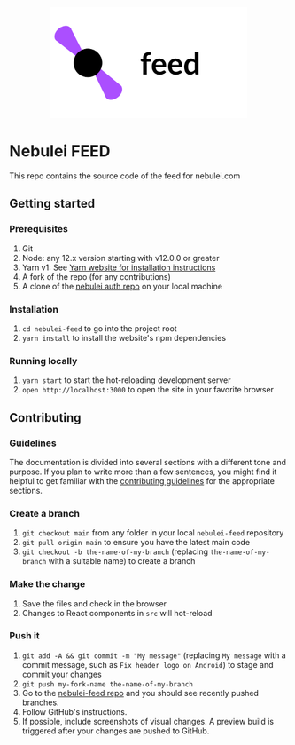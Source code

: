 <div align="center">
  <a href="https://github.com/nebuleia/nebulei-feed">
    <img src="assets/Nebulei-Feed.svg" alt="Logo" width="" height="200">
  </a>
</div>


# Nebulei FEED

This repo contains the source code of the feed for nebulei.com

## Getting started

### Prerequisites

1. Git
1. Node: any 12.x version starting with v12.0.0 or greater
1. Yarn v1: See [Yarn website for installation instructions](https://yarnpkg.com/lang/en/docs/install/)
1. A fork of the repo (for any contributions)
1. A clone of the [nebulei auth repo](https://github.com/nebulei/nebulei-feed) on your local machine

### Installation

1. `cd nebulei-feed` to go into the project root
1. `yarn install` to install the website's npm dependencies

### Running locally

1. `yarn start` to start the hot-reloading development server 
1. `open http://localhost:3000` to open the site in your favorite browser

## Contributing

### Guidelines

The documentation is divided into several sections with a different tone and purpose. If you plan to write more than a few sentences, you might find it helpful to get familiar with the [contributing guidelines](https://github.com/nebulei/nebulei-feed) for the appropriate sections.

### Create a branch

1. `git checkout main` from any folder in your local `nebulei-feed` repository
1. `git pull origin main` to ensure you have the latest main code
1. `git checkout -b the-name-of-my-branch` (replacing `the-name-of-my-branch` with a suitable name) to create a branch

### Make the change

1. Save the files and check in the browser
  1. Changes to React components in `src` will hot-reload

### Push it

1. `git add -A && git commit -m "My message"` (replacing `My message` with a commit message, such as `Fix header logo on Android`) to stage and commit your changes
1. `git push my-fork-name the-name-of-my-branch`
1. Go to the [nebulei-feed repo](https://github.com/nebulei/nebulei-feed) and you should see recently pushed branches.
1. Follow GitHub's instructions.
1. If possible, include screenshots of visual changes. A preview build is triggered after your changes are pushed to GitHub.

